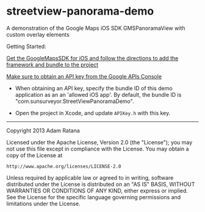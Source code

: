 streetview-panorama-demo
========================

A demonstration of the Google Maps iOS SDK GMSPanoramaView with custom overlay elements

Getting Started:

[Get the GoogleMapsSDK for iOS and follow the directions to add the framework and bundle to the project](https://developers.google.com/maps/documentation/ios/start)
	
[Make sure to obtain an API key from the Google APIs Console](https://code.google.com/apis/console/)

* When obtaining an API key, specify the bundle ID of this demo application as an an 'allowed iOS app'. By default, the bundle ID is "com.sunsurveyor.StreetViewPanoramaDemo".

* Open the project in Xcode, and update `APIKey.h` with this key.


--------------------------
Copyright 2013 Adam Ratana

Licensed under the Apache License, Version 2.0 (the "License");
you may not use this file except in compliance with the License.
You may obtain a copy of the License at

	http://www.apache.org/licenses/LICENSE-2.0

Unless required by applicable law or agreed to in writing, software
distributed under the License is distributed on an "AS IS" BASIS,
WITHOUT WARRANTIES OR CONDITIONS OF ANY KIND, either express or implied.
See the License for the specific language governing permissions and
limitations under the License.